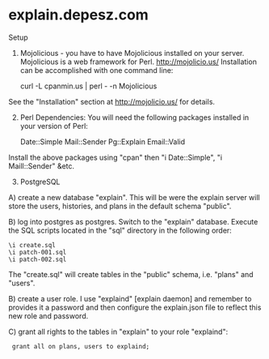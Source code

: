 explain.depesz.com
==================

Setup
1) Mojolicious - you have to have Mojolicious installed on your server.  Mojolicious is a web framework for Perl.
http://mojolicio.us/
Installation can be accomplished with one command line:

    curl -L cpanmin.us | perl - -n Mojolicious
    
See the "Installation" section at http://mojolicio.us/ for details.

2) Perl Dependencies:
You will need the following packages installed in your version of Perl:

    Date::Simple
    Mail::Sender
    Pg::Explain
    Email::Valid

Install the above packages using "cpan" then "i Date::Simple", "i Maill::Sender" &etc.

3) PostgreSQL

A) create a new database "explain".  This will be were the explain server will store the users, histories, 
and plans in the default schema "public".

B) log into postgres as postgres. Switch to the "explain" database.  Execute the SQL scripts located in the "sql" directory 
in the following order:

    \i create.sql
    \i patch-001.sql
    \i patch-002.sql
    
The "create.sql" will create tables in the "public" schema, i.e. "plans" and "users".

B) create a user role.  I use "explaind" [explain daemon] and remember to provides it a password and then configure
the explain.json file to reflect this new role and password.

C) grant all rights to the tables in "explain" to your role "explaind":

     grant all on plans, users to explaind;
